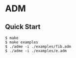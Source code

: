 # ADM

## Quick Start


```console
$ make
$ make examples
$ ./adme -i ./examples/fib.adm
$ ./adme -i ./examples/e.adm